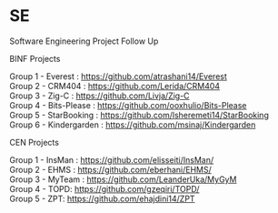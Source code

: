# SE
Software Engineering Project Follow Up

BINF Projects

Group 1 - Everest : https://github.com/atrashani14/Everest <br />
Group 2 - CRM404 : https://github.com/Lerida/CRM404 <br />
Group 3 - Zig-C : https://github.com/Livja/Zig-C <br />
Group 4 - Bits-Please : https://github.com/ooxhulio/Bits-Please <br />
Group 5 - StarBooking : https://github.com/lsheremeti14/StarBooking <br />
Group 6 - Kindergarden : https://github.com/msinaj/Kindergarden <br />


CEN Projects

Group 1 - InsMan : https://github.com/elisseiti/InsMan/ <br/>
Group 2 - EHMS : https://github.com/eberhani/EHMS/ <br/>
Group 3 - MyTeam : https://github.com/LeanderUka/MyGyM <br/>
Group 4 - TOPD: https://github.com/gzeqiri/TOPD/ </br>
Group 5 - ZPT: https://github.com/ehajdini14/ZPT <br />

